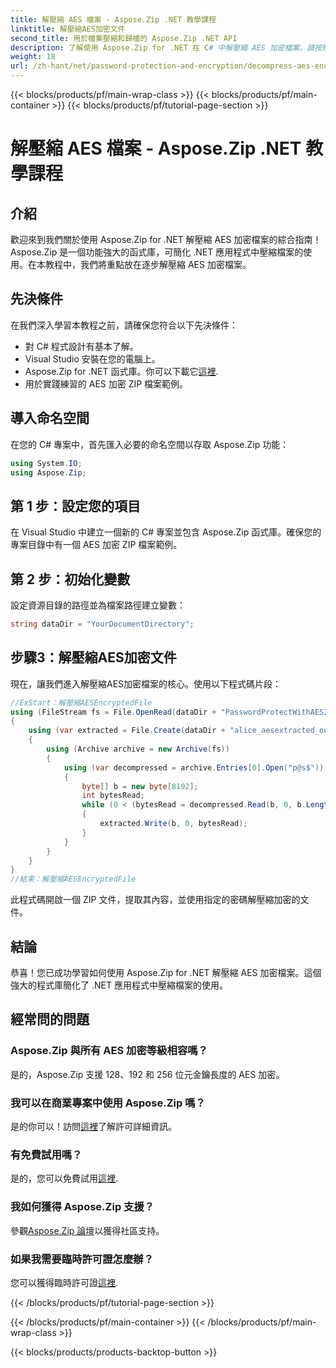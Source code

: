```yaml
---
title: 解壓縮 AES 檔案 - Aspose.Zip .NET 教學課程
linktitle: 解壓縮AES加密文件
second_title: 用於檔案壓縮和歸檔的 Aspose.Zip .NET API
description: 了解使用 Aspose.Zip for .NET 在 C# 中解壓縮 AES 加密檔案。請按照我們的逐步指南進行高效率的文件處理。
weight: 18
url: /zh-hant/net/password-protection-and-encryption/decompress-aes-encrypted-file/
---
```


{{< blocks/products/pf/main-wrap-class >}}
{{< blocks/products/pf/main-container >}}
{{< blocks/products/pf/tutorial-page-section >}}

# 解壓縮 AES 檔案 - Aspose.Zip .NET 教學課程


## 介紹

歡迎來到我們關於使用 Aspose.Zip for .NET 解壓縮 AES 加密檔案的綜合指南！ Aspose.Zip 是一個功能強大的函式庫，可簡化 .NET 應用程式中壓縮檔案的使用。在本教程中，我們將重點放在逐步解壓縮 AES 加密檔案。

## 先決條件

在我們深入學習本教程之前，請確保您符合以下先決條件：

- 對 C# 程式設計有基本了解。
- Visual Studio 安裝在您的電腦上。
-  Aspose.Zip for .NET 函式庫。你可以下載它[這裡](https://releases.aspose.com/zip/net/).
- 用於實踐練習的 AES 加密 ZIP 檔案範例。

## 導入命名空間

在您的 C# 專案中，首先匯入必要的命名空間以存取 Aspose.Zip 功能：

```csharp
using System.IO;
using Aspose.Zip;
```

## 第 1 步：設定您的項目

在 Visual Studio 中建立一個新的 C# 專案並包含 Aspose.Zip 函式庫。確保您的專案目錄中有一個 AES 加密 ZIP 檔案範例。

## 第 2 步：初始化變數

設定資源目錄的路徑並為檔案路徑建立變數：

```csharp
string dataDir = "YourDocumentDirectory";
```

## 步驟3：解壓縮AES加密文件

現在，讓我們進入解壓縮AES加密檔案的核心。使用以下程式碼片段：

```csharp
//ExStart：解壓縮AESEncryptedFile
using (FileStream fs = File.OpenRead(dataDir + "PasswordProtectWithAES256_out.zip"))
{
    using (var extracted = File.Create(dataDir + "alice_aesextracted_out.txt"))
    {
        using (Archive archive = new Archive(fs))
        {
            using (var decompressed = archive.Entries[0].Open("p@s$"))
            {
                byte[] b = new byte[8192];
                int bytesRead;
                while (0 < (bytesRead = decompressed.Read(b, 0, b.Length)))
                {
                    extracted.Write(b, 0, bytesRead);
                }
            }
        }
    }
}
//結束：解壓縮AESEncryptedFile
```

此程式碼開啟一個 ZIP 文件，提取其內容，並使用指定的密碼解壓縮加密的文件。

## 結論

恭喜！您已成功學習如何使用 Aspose.Zip for .NET 解壓縮 AES 加密檔案。這個強大的程式庫簡化了 .NET 應用程式中壓縮檔案的使用。

## 經常問的問題

### Aspose.Zip 與所有 AES 加密等級相容嗎？
是的，Aspose.Zip 支援 128、192 和 256 位元金鑰長度的 AES 加密。

### 我可以在商業專案中使用 Aspose.Zip 嗎？
是的你可以！訪問[這裡](https://purchase.aspose.com/buy)了解許可詳細資訊。

### 有免費試用嗎？
是的，您可以免費試用[這裡](https://releases.aspose.com/).

### 我如何獲得 Aspose.Zip 支援？
參觀[Aspose.Zip 論壇](https://forum.aspose.com/c/zip/37)以獲得社區支持。

### 如果我需要臨時許可證怎麼辦？
您可以獲得臨時許可證[這裡](https://purchase.aspose.com/temporary-license/).


{{< /blocks/products/pf/tutorial-page-section >}}

{{< /blocks/products/pf/main-container >}}
{{< /blocks/products/pf/main-wrap-class >}}

{{< blocks/products/products-backtop-button >}}
